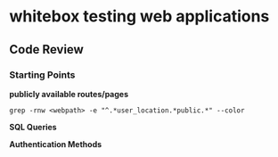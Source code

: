 # whitebox testing web applications

## Code Review

### Starting Points

**publicly available routes/pages**

`grep -rnw <webpath> -e "^.*user_location.*public.*" --color`  

**SQL Queries**  

**Authentication Methods**  
